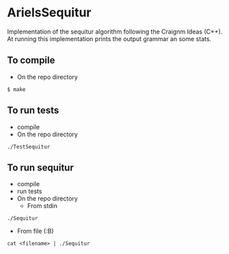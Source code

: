 # ArielsSequitur
Implementation of the sequitur algorithm following the Craignm Ideas (C++).
At running this implementation prints the output grammar an some stats.

## To compile
- On the repo directory
```
$ make
```

## To run tests
- compile
- On the repo directory
```
./TestSequitur
```

## To run sequitur
- compile
- run tests
- On the repo directory
  - From stdin
```
./Sequitur
```
   - From file (:B)
```
cat <filename> | ./Sequitur
```
